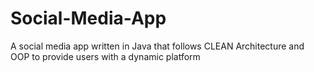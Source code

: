 # Social-Media-App
A social media app written in Java that follows CLEAN Architecture and OOP to provide users with a dynamic platform
